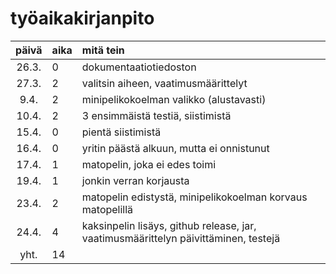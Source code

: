 # työaikakirjanpito

| päivä | aika | mitä tein  |
| :----:|:-----| :-----|
| 26.3. | 0    | dokumentaatiotiedoston |
| 27.3. | 2    | valitsin aiheen, vaatimusmäärittelyt |
| 9.4.  | 2    | minipelikokoelman valikko (alustavasti) |
| 10.4. | 2    | 3 ensimmäistä testiä, siistimistä |
| 15.4. | 0    | pientä siistimistä |
| 16.4. | 0    | yritin päästä alkuun, mutta ei onnistunut |
| 17.4. | 1    | matopelin, joka ei edes toimi |
| 19.4. | 1    | jonkin verran korjausta |
| 23.4. | 2    | matopelin edistystä, minipelikokoelman korvaus matopelillä |
| 24.4. | 4    | kaksinpelin lisäys, github release, jar, vaatimusmäärittelyn päivittäminen, testejä |
| yht.  | 14   |
